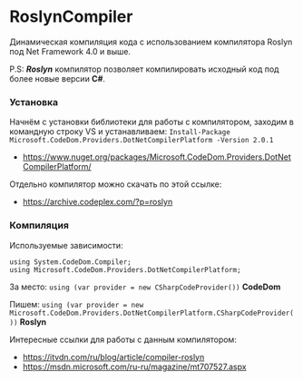 # RoslynCompiler
Динамическая компиляция кода с использованием компилятора Roslyn под Net Framework 4.0 и выше.

P.S: ***Roslyn*** компилятор позволяет компилировать исходный код под более новые версии **C#**.
### Установка
Начнём с установки библиотеки для работы с компилятором, заходим в командную строку VS и устанавливаем:
`Install-Package Microsoft.CodeDom.Providers.DotNetCompilerPlatform -Version 2.0.1`
- https://www.nuget.org/packages/Microsoft.CodeDom.Providers.DotNetCompilerPlatform/

Отдельно компилятор можно скачать по этой ссылке:
- https://archive.codeplex.com/?p=roslyn
### Компиляция 
Используемые зависимости:
```
using System.CodeDom.Compiler;
using Microsoft.CodeDom.Providers.DotNetCompilerPlatform;
```
За место: `using (var provider = new CSharpCodeProvider())` **CodeDom**

Пишем: `using (var provider = new Microsoft.CodeDom.Providers.DotNetCompilerPlatform.CSharpCodeProvider())` **Roslyn**

Интересные ссылки для работы с данным компилятором:

- https://itvdn.com/ru/blog/article/compiler-roslyn
- https://msdn.microsoft.com/ru-ru/magazine/mt707527.aspx
